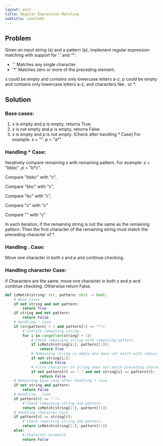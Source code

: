 ```yaml
---
layout: post
title: Regular Expression Matching
subtitle: LeetCode
---
```


## Problem
Given an input string (s) and a pattern (p), implement regular expression matching with support for '.' and '\*'.

* '.' Matches any single character.
* '\*' Matches zero or more of the preceding element.

s could be empty and contains only lowercase letters a-z.
p could be empty and contains only lowercase letters a-z, and characters like . or \*.

## Solution

### Base cases:

1. $s$ is empty and $p$ is empty, returns True.
2. $s$ is not empty and $p$ is empty, returns False.
3. $s$ is empty and $p$ is not empty. (Check after handling \* Case) For example: $s$ = "". $p$ = "a*"

### Handling \* Case:

Iteratively compare remaining $s$ with remaining pattern. For example: $s$ = "bbbc". $p$ = "b*c".

Compare "bbbc" with "c",

Compare "bbc" with "c",

Compare "bc" with "c",

Compare "c" with "c"

Compare "" with "c"

In each iteration, if the remaining string is not the same as the remaining pattern. Then the first character of the remaining string must match the preceding character of \*.

### Handling . Case:

Move one character in both $s$ and $p$ and continue checking.

### Handling character Case:

If Characters are the same, move one character in both $s$ and $p$ and continue checking. Otherwise return False.




```python
def isMatch(string: str, pattern: str) -> bool:
    # Base Cases
    if not string and not pattern:
        return True
    if string and not pattern:
        return False
    # Handling * Case
    if len(pattern) > 1 and pattern[1] == "*":
        # Iterate remaining string
        for i in range(len(string) + 1):
            # Check remaining string with remaining pattern
            if isMatch(string[i:], pattern[2:]):
                return True
            # Remaining string is empty and does not match with remaining pattern
            if not string[i:]:
                return False
            # First character of string does not match preceding character
            if not pattern[0] == "." and not string[i] == pattern[0]:
                return False
    # Remaining base case after handling * case
    if not string and pattern:
        return False
    # Handling . Case
    if pattern[0] == ".":
        # Check remaining string and pattern
        return isMatch(string[1:], pattern[1:])
    # Handling character Case
    if pattern[0] == string[0]:
        # Check remaining string and pattern
        return isMatch(string[1:], pattern[1:])
    else:
        # Character mismatch
        return False
```
